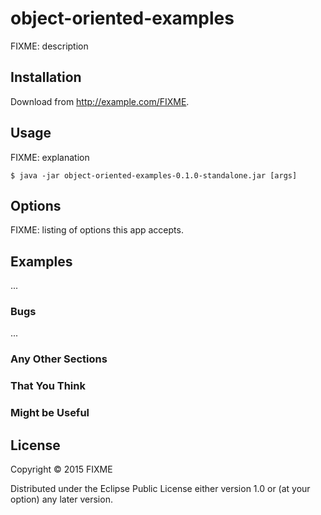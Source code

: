 # object-oriented-examples

FIXME: description

## Installation

Download from http://example.com/FIXME.

## Usage

FIXME: explanation

    $ java -jar object-oriented-examples-0.1.0-standalone.jar [args]

## Options

FIXME: listing of options this app accepts.

## Examples

...

### Bugs

...

### Any Other Sections
### That You Think
### Might be Useful

## License

Copyright © 2015 FIXME

Distributed under the Eclipse Public License either version 1.0 or (at
your option) any later version.
